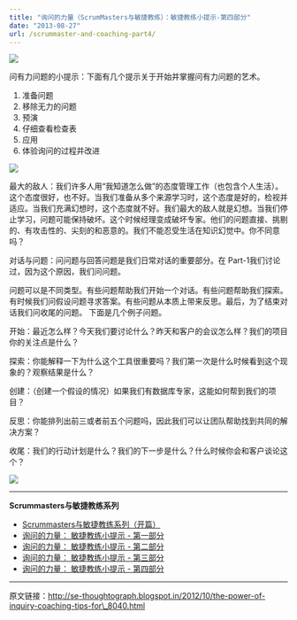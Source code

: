 ```yaml
---
title: "询问的力量（ScrumMasters与敏捷教练）：敏捷教练小提示-第四部分"
date: "2013-08-27"
url: /scrummaster-and-coaching-part4/
---
```


![](/images/sm_and_coaching-p4.jpg)

问有力问题的小提示：下面有几个提示关于开始并掌握问有力问题的艺术。

1. 准备问题
2. 移除无力的问题
3. 预演
4. 仔细查看检查表
5. 应用
6. 体验询问的过程并改进

![](/images/greatest_enemy.jpg)

最大的敌人：我们许多人用“我知道怎么做”的态度管理工作（也包含个人生活）。这个态度很好，也不好。当我们准备从多个来源学习时，这个态度是好的，检视并适应。当我们充满幻想时，这个态度就不好。我们最大的敌人就是幻想。当我们停止学习，问题可能保持破坏。这个时候经理变成破坏专家。他们的问题直接、挑剔的、有攻击性的、尖刻的和恶意的。我们不能忍受生活在知识幻觉中。你不同意吗？

对话与问题：问问题与回答问题是我们日常对话的重要部分。在 Part-1我们讨论过，因为这个原因，我们问问题。

问题可以是不同类型。有些问题帮助我们开始一个对话。有些问题帮助我们探索。有时候我们问假设问题寻求答案。有些问题从本质上带来反思。最后，为了结束对话我们问收尾的问题。 下面是几个例子问题。

开始：最近怎么样？今天我们要讨论什么？昨天和客户的会议怎么样？我们的项目你的关注点是什么？

探索：你能解释一下为什么这个工具很重要吗？我们第一次是什么时候看到这个现象的？观察结果是什么？

创建：（创建一个假设的情况）如果我们有数据库专家，这能如何帮到我们的项目？

反思：你能排列出前三或者前五个问题吗，因此我们可以让团队帮助找到共同的解决方案？

收尾：我们的行动计划是什么？我们的下一步是什么？什么时候你会和客户谈论这个？

![](/images/ipcrc.jpg)

* * *

**Scrummasters与敏捷教练系列**

- [Scrummasters与敏捷教练系列（开篇）](/scrummaster-and-coach-opening/) 
- [询问的力量： 敏捷教练小提示 - 第一部分](/scrummaster-and-coaching-part1/) 
- [询问的力量： 敏捷教练小提示 - 第二部分](/scrummaster-and-coaching-part2/) 
- [询问的力量： 敏捷教练小提示 - 第三部分](/scrummaster-and-coaching-part3/) 
- [询问的力量： 敏捷教练小提示 - 第四部分](/scrummaster-and-coaching-part4/)

* * *

原文链接：http://se-thoughtograph.blogspot.in/2012/10/the-power-of-inquiry-coaching-tips-for\_8040.html
